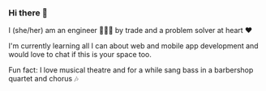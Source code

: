### Hi there 👋

I (she/her) am an engineer 👷🏽‍♀️ by trade and a problem solver at heart ❤️

I'm currently learning all I can about web and mobile app development and would love to chat if this is your space too.

Fun fact: I love musical theatre and for a while sang bass in a barbershop quartet and chorus 🎶
